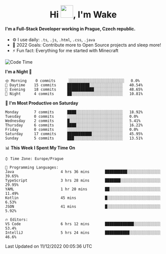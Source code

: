 <h1 align="center">Hi <img src="https://raw.githubusercontent.com/MrWakeCZ/MrWakeCZ/master/Hi.gif" width="40px" />, I'm Wake</h1>

#### I'm a Full-Stack Developer working in Prague, Czech republic.
- ⚙️ I use daily: `.ts`, `.js`, `.html`, `.css`, `.java`
- 🥅 2022 Goals: Contribute more to Open Source projects and sleep more!
- ⚡ Fun fact: Everything for me started with Minecraft

<!--START_SECTION:waka-->
![Code Time](http://img.shields.io/badge/Code%20Time-2%2C848%20hrs%2050%20mins-blue)

**I'm a Night 🦉** 

```text
🌞 Morning    0 commits      ░░░░░░░░░░░░░░░░░░░░░░░░░   0.0% 
🌆 Daytime    15 commits     ██████████░░░░░░░░░░░░░░░   40.54% 
🌃 Evening    18 commits     ████████████░░░░░░░░░░░░░   48.65% 
🌙 Night      4 commits      ██░░░░░░░░░░░░░░░░░░░░░░░   10.81%

```
📅 **I'm Most Productive on Saturday** 

```text
Monday       7 commits      ████░░░░░░░░░░░░░░░░░░░░░   18.92% 
Tuesday      0 commits      ░░░░░░░░░░░░░░░░░░░░░░░░░   0.0% 
Wednesday    2 commits      █░░░░░░░░░░░░░░░░░░░░░░░░   5.41% 
Thursday     6 commits      ████░░░░░░░░░░░░░░░░░░░░░   16.22% 
Friday       0 commits      ░░░░░░░░░░░░░░░░░░░░░░░░░   0.0% 
Saturday     17 commits     ███████████░░░░░░░░░░░░░░   45.95% 
Sunday       5 commits      ███░░░░░░░░░░░░░░░░░░░░░░   13.51%

```


📊 **This Week I Spent My Time On** 

```text
⌚︎ Time Zone: Europe/Prague

💬 Programming Languages: 
Java                     4 hrs 36 mins       ██████████░░░░░░░░░░░░░░░   39.65% 
TypeScript               3 hrs 28 mins       ███████░░░░░░░░░░░░░░░░░░   29.95% 
YAML                     1 hr 20 mins        ██░░░░░░░░░░░░░░░░░░░░░░░   11.49% 
Kotlin                   45 mins             █░░░░░░░░░░░░░░░░░░░░░░░░   6.53% 
JSON                     41 mins             █░░░░░░░░░░░░░░░░░░░░░░░░   5.92%

🔥 Editors: 
VS Code                  6 hrs 12 mins       █████████████░░░░░░░░░░░░   53.4% 
IntelliJ                 5 hrs 24 mins       ███████████░░░░░░░░░░░░░░   46.6%

```


 Last Updated on 11/12/2022 00:05:36 UTC
<!--END_SECTION:waka-->
